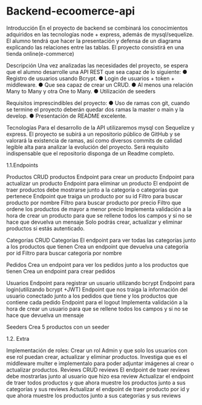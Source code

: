 # Backend-ecoomerce-api


Introducción
En el proyecto de backend se combinará los conocimientos adquiridos en las
tecnologías node + express, además de mysql/sequelize.
El alumno tendrá que hacer la presentación y defensa de un diagrama
explicando las relaciones entre las tablas. El proyecto consistirá en una tienda online(e-commerce)



Descripción
Una vez analizadas las necesidades del proyecto, se espera
que el alumno desarrolle una API REST que sea capaz de lo siguiente:
● Registro de usuarios usando Bcrypt.
● Login de usuarios + token + middleware.
● Que sea capaz de crear un CRUD.
● Al menos una relación Many to Many y otra One to Many.
● Utilización de seeders

Requisitos imprescindibles del proyecto:
● Uso de ramas con git, cuando se termine el proyecto deberán quedar dos ramas la master o main y la develop.
● Presentación de README excelente.


Tecnologías
Para el desarrollo de la API utilizaremos mysql con Sequelize y express.
El proyecto se subirá a un repositorio público de GitHub y se valorará la
existencia de ramas, así como diversos commits de calidad legible alta para
analizar la evolución del proyecto.
Será requisito indispensable que el repositorio disponga de un Readme
completo.


1.1.Endpoints


  Productos
CRUD productos
Endpoint para crear un producto
Endpoint para actualizar un producto
Endpoint para eliminar un producto
El endpoint de traer productos debe mostrarse junto a la categoría o categorías que pertenece
Endpoint que traiga un producto por su id
Filtro para buscar producto por nombre
Filtro para buscar producto por precio
Filtro que ordene los productos de mayor a menor precio
Implementa validación a la hora de crear un producto para que se rellene todos los campos y si no se hace que devuelva un mensaje
Solo podrás crear, actualizar y eliminar productos si estás autenticado.

  Categorías
CRUD Categorías
El endpoint para ver todas las categorías junto a los productos que tienen
Crea un endpoint que devuelva una categoría por id
Filtro para buscar categoría por nombre

  Pedidos
Crea un endpoint para ver los pedidos junto a los productos que tienen 
Crea un endpoint para crear pedidos

 Usuarios
Endpoint para registrar un usuario utilizando bcrypt
Endpoint para login(utilizando bcrypt +JWT)
Endpoint que nos traiga la información del usuario conectado junto a los pedidos que tiene y los productos que contiene cada pedido
Endpoint para el logout
Implementa validación a la hora de crear un usuario para que se rellene todos los campos y si no se hace que devuelva un mensaje

 Seeders
Crea 5 productos con un seeder


1.2. Extra	

Implementación de roles:
Crear un rol Admin y que solo los usuarios con ese rol puedan crear, actualizar y eliminar productos.
Investiga que es el middleware multer e implementalo para poder adjuntar imágenes al crear o actualizar productos.
Reviews
CRUD reviews
El endpoint de traer reviews debe mostrarlas junto al usuario que hizo esa review
Actualizar el endpoint de traer todos productos y que ahora muestre los productos junto a sus categorías y sus reviews
Actualizar el endpoint de traer producto por id y que ahora muestre los productos junto a sus categorías y sus reviews


